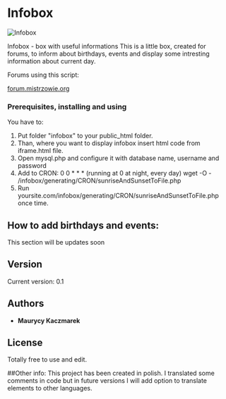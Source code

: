 # Infobox  

![Infobox](https://i.imgur.com/HENIx5L.png)    

Infobox - box with useful informations 
This is a little box, created for forums, to inform about birthdays, events and display some intresting information about current day. 

Forums using this script: 

[forum.mistrzowie.org](http://forum.mistrzowie.org/)


### Prerequisites, installing and using

You have to:    
     
1. Put folder "infobox" to your public_html folder. 
2. Than, where you want to display infobox insert html code from iframe.html file.
3. Open mysql.php and configure it with database name, username and password  
4. Add to CRON: 
0 0 * * * (running at 0 at night, every day) 
wget -O - /infobox/generating/CRON/sunriseAndSunsetToFile.php
5. Run yoursite.com/infobox/generating/CRON/sunriseAndSunsetToFile.php once time.

## How to add birthdays and events:

This section will be updates soon

## Version  
   
Current version: 0.1   
   
## Authors   
   
* **Maurycy Kaczmarek**    
    
## License   
    
Totally free to use and edit.

##Other info:
This project has been created in polish. I translated some comments in code but in future versions I will add option to translate elements to other languages. 